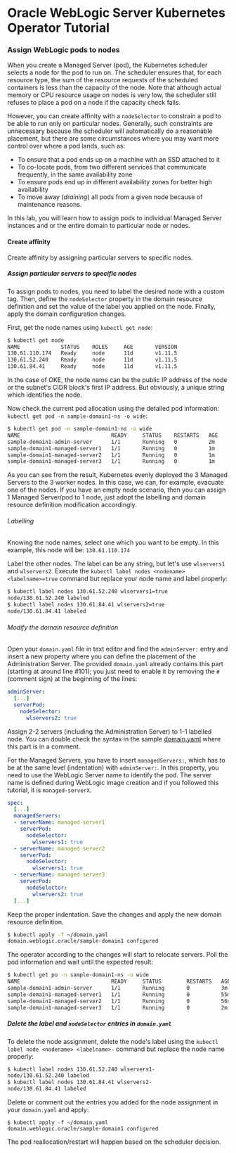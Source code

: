 # Oracle WebLogic Server Kubernetes Operator Tutorial #

### Assign WebLogic pods to nodes ###

When you create a Managed Server (pod), the Kubernetes scheduler selects a node for the pod to run on. The scheduler ensures that, for each resource type, the sum of the resource requests of the scheduled containers is less than the capacity of the node. Note that although actual memory or CPU resource usage on nodes is very low, the scheduler still refuses to place a pod on a node if the capacity check fails.

However, you can create affinity with a `nodeSelector` to constrain a pod to be able to run only on particular nodes. Generally, such constraints are unnecessary because the scheduler will automatically do a reasonable placement, but there are some circumstances where you may want more control over where a pod lands, such as:

- To ensure that a pod ends up on a machine with an SSD attached to it
- To co-locate pods, from two different services that communicate frequently, in the same availability zone
- To ensure pods end up in different availability zones for better high availability
- To move away (*draining*) all pods from a given node because of maintenance reasons.

In this lab, you will learn how to assign pods to individual Managed Server instances and or the entire domain to particular node or nodes.

#### Create affinity  ####

Create affinity by assigning particular servers to specific nodes.

##### Assign particular servers to specific nodes #####

To assign pods to nodes, you need to label the desired node with a custom tag. Then, define the `nodeSelector` property in the domain resource definition and set the value of the label you applied on the node. Finally, apply the domain configuration changes.

First, get the node names using `kubectl get node`:
```bash
$ kubectl get node
NAME             STATUS    ROLES     AGE       VERSION
130.61.110.174   Ready     node      11d       v1.11.5
130.61.52.240    Ready     node      11d       v1.11.5
130.61.84.41     Ready     node      11d       v1.11.5
```

In the case of OKE, the node name can be the public IP address of the node or the subnet's CIDR block's first IP address. But obviously, a unique string which identifies the node.

Now check the current pod allocation using the detailed pod information: `kubectl get pod -n sample-domain1-ns -o wide`:
```bash
$ kubectl get pod -n sample-domain1-ns -o wide
NAME                             READY     STATUS    RESTARTS   AGE       IP            NODE             NOMINATED NODE
sample-domain1-admin-server      1/1       Running   0          2m        10.244.2.33   130.61.84.41     <none>
sample-domain1-managed-server1   1/1       Running   0          1m        10.244.1.8    130.61.52.240    <none>
sample-domain1-managed-server2   1/1       Running   0          1m        10.244.0.10   130.61.110.174   <none>
sample-domain1-managed-server3   1/1       Running   0          1m        10.244.2.34   130.61.84.41     <none>
```

As you can see from the result, Kubernetes evenly deployed the 3 Managed Servers to the 3 worker nodes. In this case, we can, for example, evacuate one of the nodes. If you have an empty node scenario, then you can assign 1 Managed Server/pod to 1 node, just adopt the labelling and domain resource definition modification accordingly.

###### Labelling ######

Knowing the node names, select one which you want to be empty. In this example, this node will be: `130.61.110.174`

Label the other nodes. The label can be any string, but let's use `wlservers1` and `wlservers2`. Execute the `kubectl label nodes <nodename> <labelname>=true` command but replace your node name and label properly:
```bash
$ kubectl label nodes 130.61.52.240 wlservers1=true
node/130.61.52.240 labeled
$ kubectl label nodes 130.61.84.41 wlservers2=true
node/130.61.84.41 labeled
```
###### Modify the domain resource definition ######

Open your `domain.yaml` file in text editor and find the `adminServer:` entry and insert a new property where you can define the placement of the Administration Server. The provided `domain.yaml` already contains this part (starting at around line #101); you just need to enable it by removing the `#` (comment sign) at the beginning of the lines:
```yaml
adminServer:
  [...]
  serverPod:
    nodeSelector:
      wlservers2: true
```
Assign 2-2 servers (including the Administration Server) to 1-1 labelled node.
You can double check the syntax in the sample [domain.yaml](../domain.yaml) where this part is in a comment.

For the Managed Servers, you have to insert `managedServers:`, which has to be at the same level (indentation) with `adminServer:`. In this property, you need to use the WebLogic Server name to identify the pod. The server name is defined during WebLogic image creation and if you followed this tutorial, it is `managed-serverX`.
```yaml
spec:
  [...]
  managedServers:
  - serverName: managed-server1
    serverPod:
      nodeSelector:
        wlservers1: true
  - serverName: managed-server2
    serverPod:
      nodeSelector:
        wlservers1: true
  - serverName: managed-server3
    serverPod:
      nodeSelector:
        wlservers2: true
  [...]
```
Keep the proper indentation. Save the changes and apply the new domain resource definition.
```bash
$ kubectl apply -f ~/domain.yaml
domain.weblogic.oracle/sample-domain1 configured
```
The operator according to the changes will start to relocate servers. Poll the pod information and wait until the expected result:
```bash
$ kubectl get po -n sample-domain1-ns -o wide
NAME                             READY     STATUS        RESTARTS   AGE       IP            NODE            NOMINATED NODE
sample-domain1-admin-server      1/1       Running       0          3m        10.244.2.36   130.61.84.41    <none>
sample-domain1-managed-server1   1/1       Running       0          55m       10.244.1.8    130.61.52.240   <none>
sample-domain1-managed-server2   1/1       Running       0          56s       10.244.1.9    130.61.52.240   <none>
sample-domain1-managed-server3   1/1       Running       0          2m        10.244.2.37   130.61.84.41    <none>
```

##### Delete the label and `nodeSelector` entries in `domain.yaml` #####

To delete the node assignment, delete the node's label using the `kubectl label node <nodename> <labelname>-` command but replace the node name properly:
```bash
$ kubectl label nodes 130.61.52.240 wlservers1-
node/130.61.52.240 labeled
$ kubectl label nodes 130.61.84.41 wlservers2-
node/130.61.84.41 labeled
```
Delete or comment out the entries you added for the node assignment in your `domain.yaml` and apply:
```
$ kubectl apply -f ~/domain.yaml
domain.weblogic.oracle/sample-domain1 configured
```
The pod reallocation/restart will happen based on the scheduler decision.
